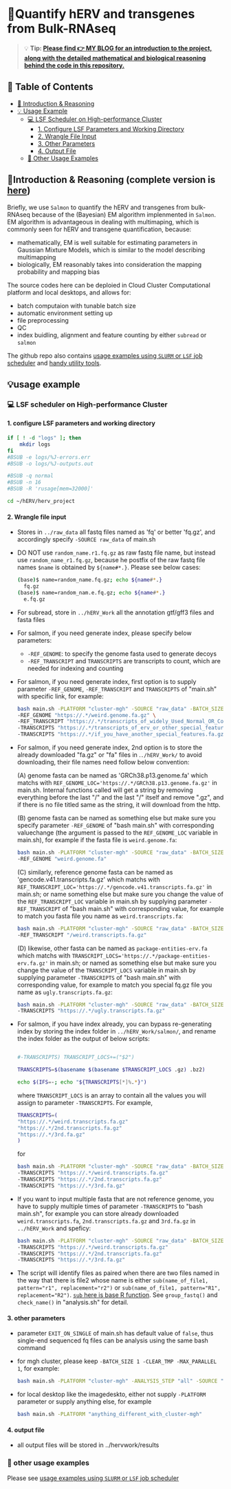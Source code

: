 # 🧬Quantify hERV and transgenes from Bulk-RNAseq

> 💡 **Tip: [Please find **👉 MY BLOG** for an introduction to the project, along with the detailed mathematical and biological reasoning behind the code in this repository.](https://myhugoblog)**


## 📑 Table of Contents
- [📘 Introduction & Reasoning](#-introduction--reasoning-complete-version-is-here)
- [💡 Usage Example](#-usage-example)
  - [💻 LSF Scheduler on High-performance Cluster](#-lsf-scheduler-on-high-performance-cluster)
    - [1. Configure LSF Parameters and Working Directory](#1-configure-lsf-parameters-and-working-directory)
    - [2. Wrangle File Input](#2-wrangle-file-input)
    - [3. Other Parameters](#3-other-parameters)
    - [4. Output File](#4-output-file)
  - [🧾 Other Usage Examples](#-other-usage-examples)

## 📘Introduction & Reasoning (complete version is [here](myhugoblod))

Briefly, we use `Salmon` to quantify the hERV and transgenes from bulk-RNAseq because of the (Bayesian) EM algorithm implenmented in `Salmon`. EM algorithm is advantageous in dealing with  multimaping, which is commonly seen for hERV and transgene quantification, because:
- mathematically, EM is well suitable for estimating parameters in Gaussian Mixture Models, which is similar to the model describing multimapping
- biologically, EM reasonably takes into consideration the mapping probability and mapping bias

The source codes here can be deploied in Cloud Cluster Computational platform and local desktops, and allows for: 
- batch computaion with tunable batch size
- automatic environment setting up
- file preprocessing
- QC
- index buidling, alignment and feature counting by either `subread` or `salmon`

The github repo also contains [usage examples using `SLURM` or `LSF` job scheduler](https://github.com/jliu678/herv_project_siyi/tree/main/example_usage) and [handy utility tools](https://github.com/jliu678/herv_project_siyi/tree/main/utils).

## 💡usage example

### 💻 LSF scheduler on High-performance Cluster

#### 1. configure LSF parameters and working directory

```bash
if [ ! -d "logs" ]; then
	mkdir logs
fi 
#BSUB -e logs/%J-errors.err
#BSUB -o logs/%J-outputs.out

#BSUB -q normal
#BSUB -n 16
#BSUB -R 'rusage[mem=32000]'

cd ~/hERV/herv_project
```

#### 2. Wrangle file input

- Stores in `../raw_data` all fastq files named as 'fq' or better 'fq.gz', and accordingly specify `-SOURCE raw_data` of main.sh

- DO NOT use `random_name.r1.fq.gz` as raw fastq file name, but instead use `random_name_r1.fq.gz`, because he postfix of the raw fastq file names `$name` is obtained by `${name#*.}`. Please see below cases:

   ```bash
   (base)$ name=random_name.fq.gz; echo ${name#*.}
     fq.gz
   (base)$ name=random_nam.e.fq.gz; echo ${name#*.}
     e.fq.gz
   ```
- For subread, store in `../hERV_Work` all the annotation gtf/gff3 files and fasta files 

- For salmon, if you need generate index, please specify below parameters:

    - `-REF_GENOME`: to specify the genome fasta used to generate decoys
    - `-REF_TRANSCRIPT` and `TRANSCRIPTS` are transcripts to count, which are needed for indexing and counting
    
- For salmon, if you need generate index, first option is to supply parameter `-REF_GENOME`, `-REF_TRANSCRIPT` and `TRANSCRIPTS` of "main.sh" with specific link, for example:
   ```bash
   bash main.sh -PLATFORM "cluster-mgh" -SOURCE "raw_data" -BATCH_SIZE 1 -CLEAR_TMP -MAX_PARALLEL 1 \
   -REF_GENOME "https://.*/weird.genome.fa.gz" \
   -REF_TRANSCRIPT "https://.*/transcripts_of_widely_Used_Normal_OR_Commen_Genes.fa.gz" \
   -TRANSCRIPTS "https://.*/transcripts_of_erv_or_other_special_features.fa.gz" \
   -TRANSCRIPTS "https://.*/if_you_have_another_special_features.fa.gz"
  ```

- For salmon, if you need generate index, 2nd option is to store the already downloaded "fa.gz" or "fa" files in .`./hERV_Work/` to avoid downloading, their file names need follow below convention: 
 
   (A) genome fasta can be named as 'GRCh38.p13.genome.fa' which matchs with `REF_GENOME_LOC='https://.*/GRCh38.p13.genome.fa.gz'` in main.sh. Internal functions called will get a string by removing everything before the last "/" and the last "/" itself and remove ".gz", and if there is no file titled same as the string, it will download from the http. 

   (B) genome fasta can be named as something else but make sure you specify parameter `-REF_GENOME` of "bash main.sh" with corresponding valuechange (the argument is passed to the `REF_GENOME_LOC` variable in main.sh), for example if the fasta file is `weird.genome.fa`:

   ```bash
   bash main.sh -PLATFORM "cluster-mgh" -SOURCE "raw_data" -BATCH_SIZE 1 -CLEAR_TMP -MAX_PARALLEL 1 \
   -REF_GENOME "weird.genome.fa"
   ```                                     

   (C) similarly, reference genome fasta can be named as 'gencode.v41.transcripts.fa.gz' which matchs with `REF_TRANSCRIPT_LOC='https://.*/gencode.v41.transcripts.fa.gz'` in main.sh;  or name something else but make sure you change the value of the `REF_TRANSCRIPT_LOC` variable in main.sh by supplying parameter `-REF_TRANSCRIPT` of "bash main.sh" with corresponding value, for example to match you fasta file you name as `weird.transcripts.fa`:

   ```bash
   bash main.sh -PLATFORM "cluster-mgh" -SOURCE "raw_data" -BATCH_SIZE 1 -CLEAR_TMP -MAX_PARALLEL 1 \
   -REF_TRANSCRIPT "/weird.transcripts.fa.gz"
   ```
   (D) likewise, other fasta can be named as `package-entities-erv.fa` which matchs with `TRANSCRIPT_LOCS='https://.*/package-entities-erv.fa.gz'` in main.sh; or named as something else but make sure you change the value of the `TRANSCRIPT_LOCS` variable in main.sh by supplying parameter `-TRANSCRIPTS` of "bash main.sh" with corresponding value, for example to match you special fq.gz file you name as `ugly.transcripts.fa.gz`:
   
   ```bash
   bash main.sh -PLATFORM "cluster-mgh" -SOURCE "raw_data" -BATCH_SIZE 1 -CLEAR_TMP -MAX_PARALLEL 1 \
   -TRANSCRIPTS "https://.*/ugly.transcripts.fa.gz" 
   ```
- For salmon, if you have index already, you can bypass re-generating index by storing the index folder in `../hERV_Work/salmon/`, and rename the index folder as the output of below scripts:

    ```bash
    
    #-TRANSCRIPTS) TRANSCRIPT_LOCS+=("$2")
    
    TRANSCRIPTS=$(basename $(basename $TRANSCRIPT_LOCS .gz) .bz2)
    
    echo $(IFS=-; echo "${TRANSCRIPTS[*]%.*}")
    
    ```  
    where `TRANSCRIPT_LOCS` is an array to contain all the values you will assign to parameter `-TRANSCRIPTS`. For example, 
    ```bash
    TRANSCRIPTS=(
    "https://.*/weird.transcripts.fa.gz"
    "https://.*/2nd.transcripts.fa.gz"
    "https://.*/3rd.fa.gz"
    )
    ```
    for 
    ```bash
    bash main.sh -PLATFORM "cluster-mgh" -SOURCE "raw_data" -BATCH_SIZE 1 -CLEAR_TMP -MAX_PARALLEL 1 \
   -TRANSCRIPTS "https://.*/weird.transcripts.fa.gz"
   -TRANSCRIPTS "https://.*/2nd.transcripts.fa.gz"
   -TRANSCRIPTS "https://.*/3rd.fa.gz"
    ```

- If you want to input multiple fasta that are not reference genome, you have to supply multiple times of parameter `-TRANSCRIPTS` to "bash main.sh", for example you can store already downloaded `weird.transcripts.fa`, `2nd.transcripts.fa.gz` and `3rd.fa.gz` in `../hERV_Work` and speficy:

   ``` bash 
   bash main.sh -PLATFORM "cluster-mgh" -SOURCE "raw_data" -BATCH_SIZE 1 -CLEAR_TMP -MAX_PARALLEL 1 \
   -TRANSCRIPTS "https://.*/weird.transcripts.fa.gz"
   -TRANSCRIPTS "https://.*/2nd.transcripts.fa.gz"
   -TRANSCRIPTS "https://.*/3rd.fa.gz"
   ```

- The script will identify files as paired when there are two files named in the way that there is file2 whose name is either `sub(name_of_file1, pattern="r1", replacement="r2")` or `sub(name_of_file1, pattern="R1", replacement="R2")`. [`sub` here is base R function](https://stat.ethz.ch/R-manual/R-devel/library/base/html/grep.html). See `group_fastq()` and `check_name()` in "analysis.sh" for detail.


#### 3. other parameters
- parameter `EXIT_ON_SINGLE` of main.sh has default value of `false`, thus single-end sequenced fq files can be analysis using the same bash command

- for mgh cluster, please keep `-BATCH_SIZE 1 -CLEAR_TMP -MAX_PARALLEL 1`, for example:

   ```bash
   bash main.sh -PLATFORM "cluster-mgh" -ANALYSIS_STEP "all" -SOURCE "raw_data" -BATCH_SIZE 1 -CLEAR_TMP -MAX_PARALLEL 1 
   ```
- for local desktop like the imagedeskto, either not supply `-PLATFORM` parameter or supply anything else, for example

   ```bash
   bash main.sh -PLATFORM "anything_different_with_cluster-mgh"
   ```
#### 4.  output file
 - all output files will be stored in ../hervwork/results

### 🧾 other usage examples
Please see [usage examples using `SLURM` or `LSF` job scheduler](https://github.com/jliu678/herv_project_siyi/tree/main/example_usage)
